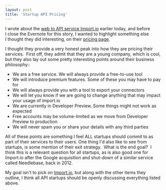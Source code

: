 ```yaml
---
layout: post
title: 'Startup API Pricing'
---
```

<p><a title="Import.io" href="http://import.io"><img style="padding: 15px;" src="https://s3.amazonaws.com/kinlane-productions/api-evangelist/import-io/import-io-logo.png" alt="" align="right" /></a></p>
<p>I wrote about the <a href="/2013/03/19/web-harvesting-to-api-with-import.io/">web to API service Import.io</a>&nbsp;earlier today, and before I close the Evernote for this story, I wanted to highlight something else I thought they did interesting, on their <a href="http://import.io/pricing">pricing page</a>. &nbsp;</p>
<p>I thought they provide a very honest peak into how they are pricing their services. &nbsp;First off, they admit that they are a young company, which is cool, but they also lay out some pretty interesting points around their business philosophy::</p>
<ul class="mainlist">
<li>We are a free service. We will always provide a free-to-use tool</li>
<li>We will introduce premium features. Some of these you may have to pay for</li>
<li>We will always provide you with a tool to export your connectors</li>
<li>We will let you know if we are going to change anything that may impact your usage of import.io</li>
<li>We are currently in Developer Preview. Some things might not work as expected</li>
<li>Free accounts may be volume-limited as we move from Developer Preview to production</li>
<li>We will never spam you or share your details with any third parties</li>
</ul>
<p>All of these points are something I feel ALL startups should commit to as part of their services to their users. One thing I'd also like to see from startups, is some mention of their exit strategy. &nbsp;What is the end goal? &nbsp;I think this is a relevant question for all startups, as is also good one for Import.io after the Google acquisition and shut-down of a similar service called Needlebase, back in 2012. &nbsp;&nbsp;</p>
<p>My goal isn't to pick on <a href="http://import.io/">Import.io</a>, but along with the other items they outline, I think all API startups should be openly discussing everything listed above.</p>
<ul class="mainlist">
</ul>